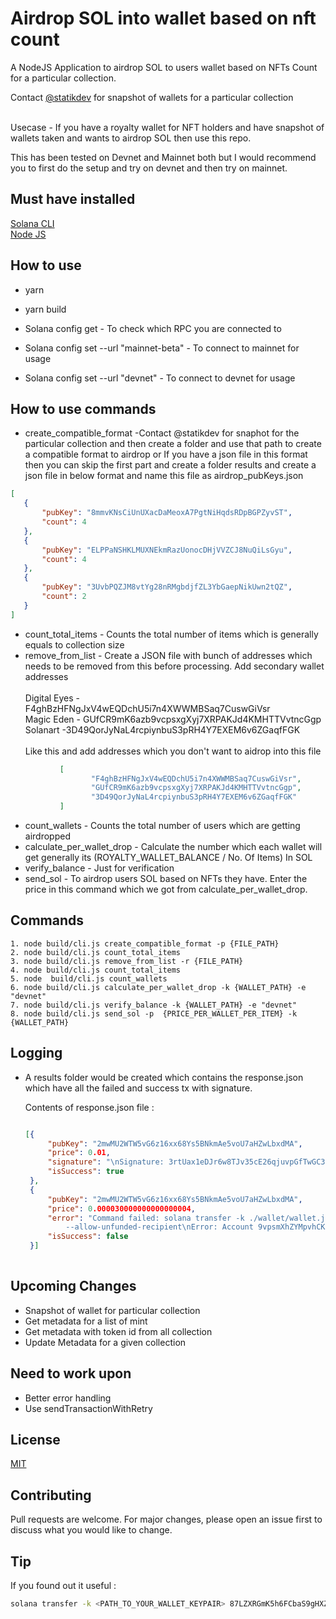 # Airdrop SOL into wallet based on nft count<br/>

A NodeJS Application to airdrop SOL to users wallet based on NFTs Count for a particular collection.

Contact [@statikdev](https://twitter.com/statikdev) for snapshot of wallets for a particular collection<br/><br/>


Usecase - If you have a royalty wallet for NFT holders and have snapshot of wallets taken and wants to airdrop SOL then use this repo.

This has been tested on Devnet and Mainnet both but I would recommend you to first do the setup and try on devnet and then try on mainnet. 


## Must have installed

[Solana CLI](https://docs.solana.com/cli/install-solana-cli-tools)<br/>
[Node JS](https://nodejs.org/en/)<br/>


## How to use

- yarn 
- yarn build

- Solana config get - To check which RPC you are connected to
- Solana config set --url "mainnet-beta" - To connect to mainnet for usage
- Solana config set --url "devnet" - To connect to devnet for usage


## How to use commands

- create_compatible_format -Contact @statikdev for snaphot for the particular collection and then create a folder and use that path to create a compatible format to airdrop or If you have a json file in this format then you can skip the first part and create a folder results and  create a json file in below format and name this file as airdrop_pubKeys.json
 ``` JSON
[
    {
        "pubKey": "8mmvKNsCiUnUXacDaMeoxA7PgtNiHqdsRDpBGPZyvST",
        "count": 4
    },
    {
        "pubKey": "ELPPaNSHKLMUXNEkmRazUonocDHjVVZCJ8NuQiLsGyu",
        "count": 4
    },
    {
        "pubKey": "3UvbPQZJM8vtYg28nRMgbdjfZL3YbGaepNikUwn2tQZ",
        "count": 2
    }
]
```
- count_total_items - Counts the total number of items which is generally equals to collection size
- remove_from_list - Create a JSON file with bunch of addresses which needs to be removed from this before processing. Add secondary wallet addresses <br/><br/>
            Digital Eyes -  F4ghBzHFNgJxV4wEQDchU5i7n4XWWMBSaq7CuswGiVsr<br/>
            Magic Eden - GUfCR9mK6azb9vcpsxgXyj7XRPAKJd4KMHTTVvtncGgp<br/>
            Solanart -3D49QorJyNaL4rcpiynbuS3pRH4Y7EXEM6v6ZGaqfFGK<br/><br/>
  Like this and add addresses which you don't want to aidrop into this file
  
 ```json
            [
                   "F4ghBzHFNgJxV4wEQDchU5i7n4XWWMBSaq7CuswGiVsr",
                   "GUfCR9mK6azb9vcpsxgXyj7XRPAKJd4KMHTTVvtncGgp",
                   "3D49QorJyNaL4rcpiynbuS3pRH4Y7EXEM6v6ZGaqfFGK"
            ]
 ```
         
- count_wallets - Counts the total number of users which are getting airdropped
- calculate_per_wallet_drop - Calculate the number which each wallet will get generally its  (ROYALTY_WALLET_BALANCE / No. Of Items) In SOL
- verify_balance - Just for verification
- send_sol - To airdrop users SOL based on NFTs they have. Enter the price in this command which we got from calculate_per_wallet_drop.


## Commands

```nodejs
1. node build/cli.js create_compatible_format -p {FILE_PATH}
2. node build/cli.js count_total_items
3. node build/cli.js remove_from_list -r {FILE_PATH}
4. node build/cli.js count_total_items
5. node  build/cli.js count_wallets
6. node build/cli.js calculate_per_wallet_drop -k {WALLET_PATH} -e "devnet"
7. node build/cli.js verify_balance -k {WALLET_PATH} -e "devnet"
8. node build/cli.js send_sol -p  {PRICE_PER_WALLET_PER_ITEM} -k {WALLET_PATH}

```

## Logging

- A results folder would be created which contains the response.json which have all the failed and success tx with signature.
 
 
  Contents of response.json file :
   ```json
  
   [{
        "pubKey": "2mwMU2WTW5vG6z16xx68Ys5BNkmAe5voU7aHZwLbxdMA",
        "price": 0.01,
        "signature": "\nSignature: 3rtUax1eDJr6w8TJv35cE26qjuvpGfTwGC3xy8MbkEGo9iQeZvVyujpQtDpg6kSuKQxhNYWV3iLXe7TvCPanAmNz\n\n",
        "isSuccess": true
    },
    {
        "pubKey": "2mwMU2WTW5vG6z16xx68Ys5BNkmAe5voU7aHZwLbxdMA",
        "price": 0.000030000000000000004,
        "error": "Command failed: solana transfer -k ./wallet/wallet.json 3tLbZqkECtj66aaLizJUusqbikMNtdi86iSey56L5eEA 4 
            --allow-unfunded-recipient\nError: Account 9vpsmXhZYMpvhCKiVoX5U8b1iKpfwJaFpPEEXF7hRm9N has insufficient funds for spend (4 SOL) + fee (0.000005)",
        "isSuccess": false
    }]
    
    ```
 ## Upcoming Changes 
 
 - Snapshot of wallet for particular collection
 - Get metadata for a list of mint 
 - Get metadata with token id from all collection 
 - Update Metadata for a given collection
 
 ## Need to work upon
- Better error handling 
- Use sendTransactionWithRetry
    
 ## License
   [MIT](https://github.com/heisenberglit/AirdropSol/blob/main/LICENSE/)
   
 ## Contributing        
   Pull requests are welcome. For major changes, please open an issue first to discuss what you would like to change.
    
 ## Tip
 
  If you found out it useful :  
  ```bash
  solana transfer -k <PATH_TO_YOUR_WALLET_KEYPAIR> 87LZXRGmK5h6FCbaS9gHXZZQMaU7BKFEN5rQkRB1NeyT <AMOUNT> 
  ```
   
